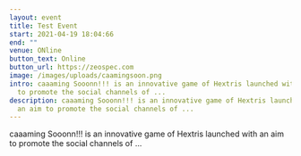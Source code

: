 ```yaml
---
layout: event
title: Test Event
start: 2021-04-19 18:04:66
end: ""
venue: ONline
button_text: Online
button_url: https://zeospec.com
image: /images/uploads/caamingsoon.png
intro: caaaming Sooonn!!! is an innovative game of Hextris launched with an aim
  to promote the social channels of ...
description: caaaming Sooonn!!! is an innovative game of Hextris launched with
  an aim to promote the social channels of ...
---
```

caaaming Sooonn!!! is an innovative game of Hextris launched with an aim to promote the social channels of ...